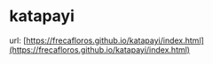 # katapayi

url: [https://frecafloros.github.io/katapayi/index.html](https://frecafloros.github.io/katapayi/index.html)